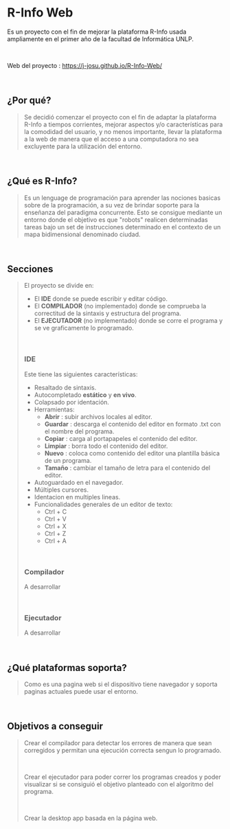 ﻿# **R-Info Web**
Es un proyecto con el fin de mejorar la plataforma R-Info usada ampliamente en el primer año de la facultad de Informática UNLP.

<br>

Web del proyecto : https://j-josu.github.io/R-Info-Web/

<br>

## **¿Por qué?**
>Se decidió comenzar el proyecto con el fin de adaptar la plataforma R-Info a tiempos corrientes, mejorar aspectos y/o características para la comodidad del usuario, y no menos importante, llevar la plataforma a la web de manera que el acceso a una computadora no sea excluyente para la utilización del entorno.

<br>

## **¿Qué es R-Info?**
>Es un lenguage de programación para aprender las nociones basicas sobre de la programación, a su vez de brindar soporte para la enseñanza del paradigma concurrente. Esto se consigue mediante un entorno donde el objetivo es que "robots" realicen determinadas tareas bajo un set de instrucciones determinado en el contexto de un mapa bidimensional denominado ciudad.

<br>

## **Secciones**
>El proyecto se divide en:
>- El **IDE** donde se puede escribir y editar código.
>- El **COMPILADOR** (no implementado) donde se comprueba la correctitud de la sintaxis y estructura del programa.
>- El **EJECUTADOR** (no implementado) donde se corre el programa y se ve graficamente lo programado.
>
><br>
>
>### IDE
>Este tiene las siguientes características:
>- Resaltado de sintaxis.
>- Autocompletado **estático** y **en vivo**.
>- Colapsado por identación.
>- Herramientas:
>   - **Abrir** : subir archivos locales al editor.
>   - **Guardar** : descarga el contenido del editor en formato .txt con el nombre del programa.
>    - **Copiar** : carga al portapapeles el contenido del editor.
>    - **Limpiar** : borra todo el contenido del editor.
>    - **Nuevo** : coloca como contenido del editor una plantilla básica de un programa.
>    - **Tamaño** : cambiar el tamaño de letra para el contenido del editor.
>- Autoguardado en el navegador.
>- Múltiples cursores.
>- Identacion en multiples lineas.
>- Funcionalidades generales de un editor de texto:
>    - Ctrl + C
>    - Ctrl + V
>    - Ctrl + X
>    - Ctrl + Z
>    - Ctrl + A 
>
><br>
>
>### Compilador
>A desarrollar
>
><br>
>
>### Ejecutador
>A desarrollar

<br>

## **¿Qué plataformas soporta?**
>Como es una pagina web si el dispositivo tiene navegador y soporta paginas actuales puede usar el entorno.

<br>

## **Objetivos a conseguir**
> Crear el compilador para detectar los errores de manera que sean corregidos y permitan una ejecución correcta sengun lo programado.
>
><br>
>
> Crear el ejecutador para poder correr los programas creados y poder visualizar si se consiguió el objetivo planteado con el algoritmo del programa.
>
><br>
>
> Crear la desktop app basada en la página web.
